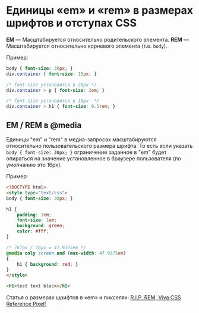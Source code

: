 # Единицы &laquo;em&raquo; и &laquo;rem&raquo; в размерах шрифтов и отступах CSS

**EM** &mdash; Масштабируется относительно родительского элемента.
**REM** &mdash; Масштабируется относительно корневого элемента (т.е. `body`).

Пример:

```css
body { font-size: 30px; }
div.container { font-size: 10px; }

/* font-size установится в 20px */
div.container > p { font-size: 2em; }

/* font-size установится в 15px  */
div.container > h1 { font-size: 0.5rem; }
```

## EM / REM в @media
Единицы &quot;em&quot; и &quot;rem&quot; в медиа-запросах масштабируются относительно пользовательского размера шрифта. То есть если указать `body { font-size: 30px; }` ограничение заданное в &quot;em&quot; будет опираться на значение установленное в браузере пользователя (по умолчанию это 16px).

Пример:

```html
<!DOCTYPE html>
<style type="text/css">
body { font-size: 30px; }

h1 {
	padding: 1em;
	font-size: 1em;
	background: green;
	color: #fff;
}

/* 767px / 16px = 47.9375em */
@media only screen and (max-width: 47.9375em)
{
	h1 { background: red; }
}
</style>

<h1>test text block</h1>
```

Статья о размерах шрифтов в &laquo;em&raquo; и пикселях: [R.I.P. REM, Viva CSS Reference Pixel!](https://mindtheshift.wordpress.com/2015/04/02/r-i-p-rem-viva-css-reference-pixel/)